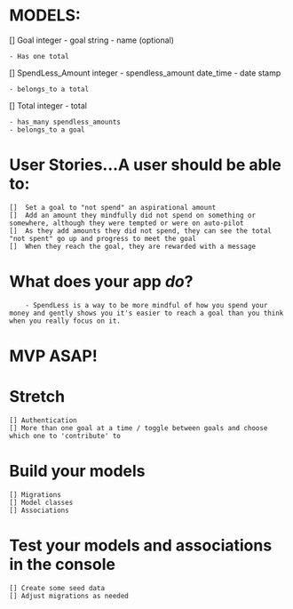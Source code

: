 # MODELS:

[] Goal
    integer - goal
    string - name (optional)

    - Has one total

[] SpendLess_Amount
    integer - spendless_amount
    date_time - date stamp

    - belongs_to a total

[] Total
    integer - total

    - has_many spendless_amounts
    - belongs_to a goal

# User Stories...A user should be able to:
    []  Set a goal to "not spend" an aspirational amount
    []  Add an amount they mindfully did not spend on something or somewhere, although they were tempted or were on auto-pilot
    []  As they add amounts they did not spend, they can see the total "not spent" go up and progress to meet the goal
    []  When they reach the goal, they are rewarded with a message
# What does your app *do*?
        - SpendLess is a way to be more mindful of how you spend your money and gently shows you it's easier to reach a goal than you think when you really focus on it.

# MVP ASAP!

# Stretch
    [] Authentication
    [] More than one goal at a time / toggle between goals and choose which one to 'contribute' to

# Build your models
    [] Migrations
    [] Model classes
    [] Associations

# Test your models and associations in the console
    [] Create some seed data
    [] Adjust migrations as needed